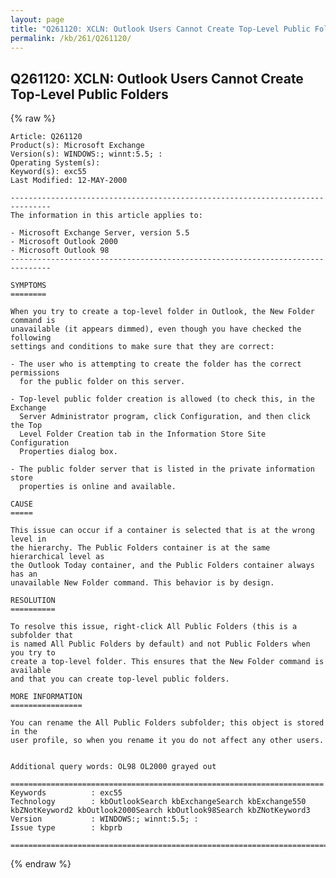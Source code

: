 ```yaml
---
layout: page
title: "Q261120: XCLN: Outlook Users Cannot Create Top-Level Public Folders"
permalink: /kb/261/Q261120/
---
```


## Q261120: XCLN: Outlook Users Cannot Create Top-Level Public Folders

{% raw %}

	Article: Q261120
	Product(s): Microsoft Exchange
	Version(s): WINDOWS:; winnt:5.5; :
	Operating System(s): 
	Keyword(s): exc55
	Last Modified: 12-MAY-2000
	
	-------------------------------------------------------------------------------
	The information in this article applies to:
	
	- Microsoft Exchange Server, version 5.5 
	- Microsoft Outlook 2000 
	- Microsoft Outlook 98 
	-------------------------------------------------------------------------------
	
	SYMPTOMS
	========
	
	When you try to create a top-level folder in Outlook, the New Folder command is
	unavailable (it appears dimmed), even though you have checked the following
	settings and conditions to make sure that they are correct:
	
	- The user who is attempting to create the folder has the correct permissions
	  for the public folder on this server.
	
	- Top-level public folder creation is allowed (to check this, in the Exchange
	  Server Administrator program, click Configuration, and then click the Top
	  Level Folder Creation tab in the Information Store Site Configuration
	  Properties dialog box.
	
	- The public folder server that is listed in the private information store
	  properties is online and available.
	
	CAUSE
	=====
	
	This issue can occur if a container is selected that is at the wrong level in
	the hierarchy. The Public Folders container is at the same hierarchical level as
	the Outlook Today container, and the Public Folders container always has an
	unavailable New Folder command. This behavior is by design.
	
	RESOLUTION
	==========
	
	To resolve this issue, right-click All Public Folders (this is a subfolder that
	is named All Public Folders by default) and not Public Folders when you try to
	create a top-level folder. This ensures that the New Folder command is available
	and that you can create top-level public folders.
	
	MORE INFORMATION
	================
	
	You can rename the All Public Folders subfolder; this object is stored in the
	user profile, so when you rename it you do not affect any other users.
	
	
	Additional query words: OL98 OL2000 grayed out
	
	======================================================================
	Keywords          : exc55 
	Technology        : kbOutlookSearch kbExchangeSearch kbExchange550 kbZNotKeyword2 kbOutlook2000Search kbOutlook98Search kbZNotKeyword3
	Version           : WINDOWS:; winnt:5.5; :
	Issue type        : kbprb
	
	=============================================================================
	

{% endraw %}

